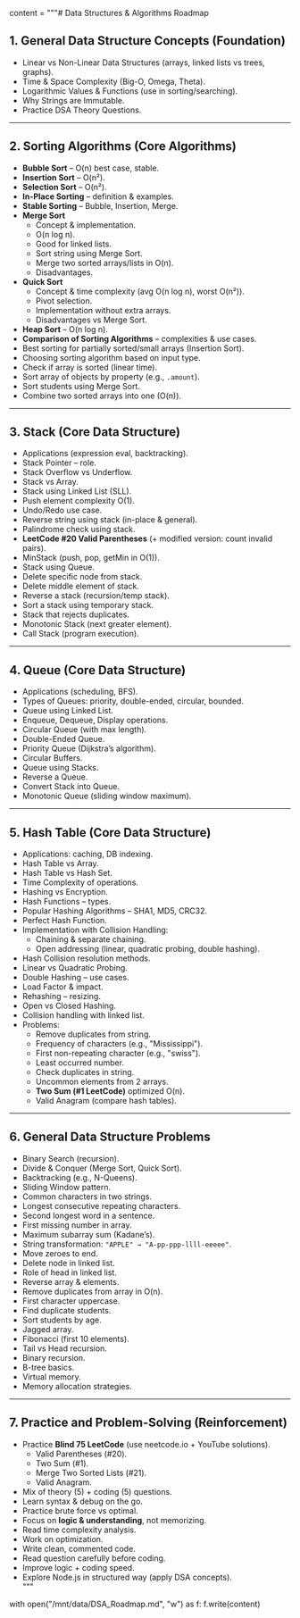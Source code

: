content = """# Data Structures & Algorithms Roadmap

## 1. General Data Structure Concepts (Foundation)

- Linear vs Non-Linear Data Structures (arrays, linked lists vs trees, graphs).
- Time & Space Complexity (Big-O, Omega, Theta).
- Logarithmic Values & Functions (use in sorting/searching).
- Why Strings are Immutable.
- Practice DSA Theory Questions.

---

## 2. Sorting Algorithms (Core Algorithms)

- **Bubble Sort** – O(n) best case, stable.
- **Insertion Sort** – O(n²).
- **Selection Sort** – O(n²).
- **In-Place Sorting** – definition & examples.
- **Stable Sorting** – Bubble, Insertion, Merge.
- **Merge Sort**
  - Concept & implementation.
  - O(n log n).
  - Good for linked lists.
  - Sort string using Merge Sort.
  - Merge two sorted arrays/lists in O(n).
  - Disadvantages.
- **Quick Sort**
  - Concept & time complexity (avg O(n log n), worst O(n²)).
  - Pivot selection.
  - Implementation without extra arrays.
  - Disadvantages vs Merge Sort.
- **Heap Sort** – O(n log n).
- **Comparison of Sorting Algorithms** – complexities & use cases.
- Best sorting for partially sorted/small arrays (Insertion Sort).
- Choosing sorting algorithm based on input type.
- Check if array is sorted (linear time).
- Sort array of objects by property (e.g., `.amount`).
- Sort students using Merge Sort.
- Combine two sorted arrays into one (O(n)).

---

## 3. Stack (Core Data Structure)

- Applications (expression eval, backtracking).
- Stack Pointer – role.
- Stack Overflow vs Underflow.
- Stack vs Array.
- Stack using Linked List (SLL).
- Push element complexity O(1).
- Undo/Redo use case.
- Reverse string using stack (in-place & general).
- Palindrome check using stack.
- **LeetCode #20 Valid Parentheses** (+ modified version: count invalid pairs).
- MinStack (push, pop, getMin in O(1)).
- Stack using Queue.
- Delete specific node from stack.
- Delete middle element of stack.
- Reverse a stack (recursion/temp stack).
- Sort a stack using temporary stack.
- Stack that rejects duplicates.
- Monotonic Stack (next greater element).
- Call Stack (program execution).

---

## 4. Queue (Core Data Structure)

- Applications (scheduling, BFS).
- Types of Queues: priority, double-ended, circular, bounded.
- Queue using Linked List.
- Enqueue, Dequeue, Display operations.
- Circular Queue (with max length).
- Double-Ended Queue.
- Priority Queue (Dijkstra’s algorithm).
- Circular Buffers.
- Queue using Stacks.
- Reverse a Queue.
- Convert Stack into Queue.
- Monotonic Queue (sliding window maximum).

---

## 5. Hash Table (Core Data Structure)

- Applications: caching, DB indexing.
- Hash Table vs Array.
- Hash Table vs Hash Set.
- Time Complexity of operations.
- Hashing vs Encryption.
- Hash Functions – types.
- Popular Hashing Algorithms – SHA1, MD5, CRC32.
- Perfect Hash Function.
- Implementation with Collision Handling:
  - Chaining & separate chaining.
  - Open addressing (linear, quadratic probing, double hashing).
- Hash Collision resolution methods.
- Linear vs Quadratic Probing.
- Double Hashing – use cases.
- Load Factor & impact.
- Rehashing – resizing.
- Open vs Closed Hashing.
- Collision handling with linked list.
- Problems:
  - Remove duplicates from string.
  - Frequency of characters (e.g., "Mississippi").
  - First non-repeating character (e.g., "swiss").
  - Least occurred number.
  - Check duplicates in string.
  - Uncommon elements from 2 arrays.
  - **Two Sum (#1 LeetCode)** optimized O(n).
  - Valid Anagram (compare hash tables).

---

## 6. General Data Structure Problems

- Binary Search (recursion).
- Divide & Conquer (Merge Sort, Quick Sort).
- Backtracking (e.g., N-Queens).
- Sliding Window pattern.
- Common characters in two strings.
- Longest consecutive repeating characters.
- Second longest word in a sentence.
- First missing number in array.
- Maximum subarray sum (Kadane’s).
- String transformation: `"APPLE" → "A-pp-ppp-llll-eeeee"`.
- Move zeroes to end.
- Delete node in linked list.
- Role of head in linked list.
- Reverse array & elements.
- Remove duplicates from array in O(n).
- First character uppercase.
- Find duplicate students.
- Sort students by age.
- Jagged array.
- Fibonacci (first 10 elements).
- Tail vs Head recursion.
- Binary recursion.
- B-tree basics.
- Virtual memory.
- Memory allocation strategies.

---

## 7. Practice and Problem-Solving (Reinforcement)

- Practice **Blind 75 LeetCode** (use neetcode.io + YouTube solutions).
  - Valid Parentheses (#20).
  - Two Sum (#1).
  - Merge Two Sorted Lists (#21).
  - Valid Anagram.
- Mix of theory (5) + coding (5) questions.
- Learn syntax & debug on the go.
- Practice brute force vs optimal.
- Focus on **logic & understanding**, not memorizing.
- Read time complexity analysis.
- Work on optimization.
- Write clean, commented code.
- Read question carefully before coding.
- Improve logic + coding speed.
- Explore Node.js in structured way (apply DSA concepts).  
  """

with open("/mnt/data/DSA_Roadmap.md", "w") as f:
f.write(content)
